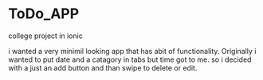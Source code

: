 # ToDo_APP
college project in ionic 

i wanted a very minimil looking app that has abit of functionality. Originally i wanted to put date and a catagory in tabs but time got to me.
so i decided with a just an add button and than swipe to delete or edit.


